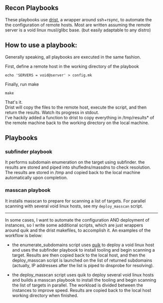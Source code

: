 ## Recon Playbooks

These playbooks use [drist](), a wrapper around ssh+rsync, to automate the the configuration of remote hosts. 
Most are written assuming the remote server is a void linux musl/glibc base. (but easily adaptable to any distro)

## How to use a playbook:
Generally speaking, all playbooks are executed in the same fashion.  

First, define a remote host in the working directory of the playbook
```
echo 'SERVERS = void@server' > config.mk
```

Finally, run make
```
make
```

That's it.  
Drist will copy the files to the remote host, execute the script, and then return the results. Watch its progress in stdout.  
I've hackily added a function to drist to copy everything in /tmp/results* of the remote machine back to the working directory on the local machine. 


## Playbooks
### subfinder playbook
It performs subdomain enumeration on the target using subfinder. the results are stored and piped into shufledns/massdns to check resolution. The results are stored in /tmp and copied back to the local machine automatically upon completion.

### masscan playbook
It installs masscan to prepare for scanning a list of targets.
For parallel scanning with several void linux hosts, see my `deploy_masscan` script. 

---


In some cases, I want to automate the configuration AND deployment of instances, so I write some additional scripts, which are just wrappers around quik and the drist makefiles, to accomplish it.
An examples of the workflow is below:

- the enumerate_subdomains script uses [quik](https://github.com/wfnintr/quik) to deploy a void linux host and uses the subfinder playbook to install tooling and begin scanning a target. Results are then copied back to the local host, and then the deploy_masscan script is launched on the list of returned subdomains (actually, IP addresses after the list is piped to dnsprobe for resolving).

- the deploy_masscan script uses quik to deploy several void linux hosts and builds a masscan playbook to install the tooling and begin scanning the list of targets in parallel. The workload is divided between the instances to improve speed. Results are copied back to the local host working directory when finished. 








